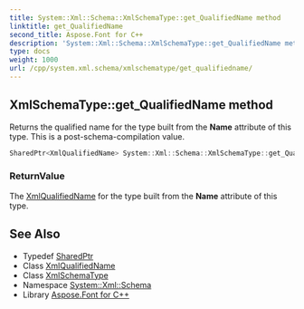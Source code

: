 ```yaml
---
title: System::Xml::Schema::XmlSchemaType::get_QualifiedName method
linktitle: get_QualifiedName
second_title: Aspose.Font for C++
description: 'System::Xml::Schema::XmlSchemaType::get_QualifiedName method. Returns the qualified name for the type built from the Name attribute of this type. This is a post-schema-compilation value in C++.'
type: docs
weight: 1000
url: /cpp/system.xml.schema/xmlschematype/get_qualifiedname/
---
```

## XmlSchemaType::get_QualifiedName method


Returns the qualified name for the type built from the **Name** attribute of this type. This is a post-schema-compilation value.

```cpp
SharedPtr<XmlQualifiedName> System::Xml::Schema::XmlSchemaType::get_QualifiedName()
```


### ReturnValue

The [XmlQualifiedName](../../../system.xml/xmlqualifiedname/) for the type built from the **Name** attribute of this type.

## See Also

* Typedef [SharedPtr](../../../system/sharedptr/)
* Class [XmlQualifiedName](../../../system.xml/xmlqualifiedname/)
* Class [XmlSchemaType](../)
* Namespace [System::Xml::Schema](../../)
* Library [Aspose.Font for C++](../../../)
